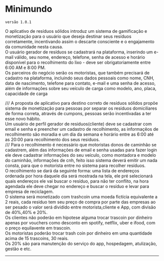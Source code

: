 # Minimundo
```
versão 1.0.1
```
O aplicativo de resíduos sólidos introduz um sistema de gamificação e monetização para o usuário que deseja destinar seus resíduos corretamente, incentivando assim o descarte consciente e o engajamento da comunidade nesta causa. <br>
O usuário gerador de resíduos se cadastrará na plataforma, inserindo um e-mail válido, seu nome, endereço, telefone, senha de acesso e horário disponível para o recolhimento do lixo - deve ser obrigatoriamente entre 6:00 AM e 8:00 PM.<br>
Os parceiros do negócio serão os motoristas, que também precisará de cadastro na plataforma, incluindo seus dados pessoais como nome, CNH, data de nascimento, telefone para contato, e-mail e uma senha de acesso, além de informações sobre seu veículo de carga como modelo, ano, placa, capacidade de carga

///
A proposta de aplicativo para destino correto de resíduos sólidos propõe sistema de monetização para pessoas por separar os residuos domiciliares de forma correta, através de cumpons, pessoas serão incentivadas a ter esse novo hábito.<br>
Um usuário de perfil gerador de residuos(cliente) deve se cadastrar com email e senha e preencher um cadastro de recolhimento, as informaçẽos de recolhimento são moradia e um dia da semana e horário entre as 6:00  até as 20:00 para recolhimento dos seus residuos.<br>
///
Para o recolhimento é necessário que motoristas donos de caminhão se cadastrem, além das informações de email e senha usadas para fazer login ele deve cadastrar informações do seu veículo, como montadora e modelo do caminhão, informações de cnh, feito isso sistema deverá emitir um nada consta, para que o motorista entre no sistema para recolher resíduos.<br>
O recolhimento se dará da seguinte forma: uma lista de endereços ordenada por hora daquele dia será mostrada na tela, ele pré selecionará quais endereços ele vai buscar o resíduo, para não ter conflito, na hora agendada ele deve chegar no endereço e buscar o resíduo e levar para empresa de reciclagem.<br>
O sistema será monetizado com trashcoin uma moeda fictícia equivalente a 2 reais, cada residuo tem seu preço de compra por parte das empresas ao ser pesado o valor será dividido entre motorista,cliente e App, com divisão de 40%,40% e 20%.<br>
Os clientes não poderão em hipotese alguma trocar trascoin por dinheiro apenas por vouchers como desconto em spotify, netflix, uber e ifood, com o preço equilavente em trascoin.<br>
Os motoristas poderão trocar trash coin por dinheiro em uma quantidade acima de 15 trascoins, 30 reais.<br>
Os 20% são para manutenção do serviço do app, hospedagem, atulização, gestão e etc.<br>
<hr>   
